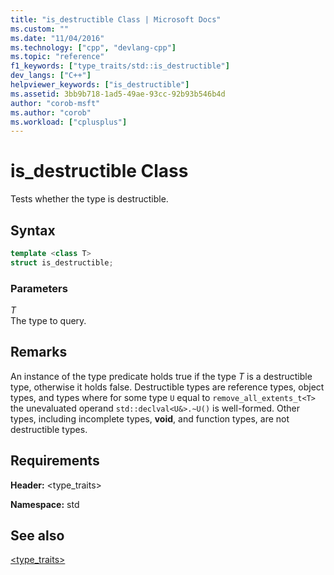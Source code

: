 ```yaml
---
title: "is_destructible Class | Microsoft Docs"
ms.custom: ""
ms.date: "11/04/2016"
ms.technology: ["cpp", "devlang-cpp"]
ms.topic: "reference"
f1_keywords: ["type_traits/std::is_destructible"]
dev_langs: ["C++"]
helpviewer_keywords: ["is_destructible"]
ms.assetid: 3bb9b718-1ad5-49ae-93cc-92b93b546b4d
author: "corob-msft"
ms.author: "corob"
ms.workload: ["cplusplus"]
---
```

# is_destructible Class

Tests whether the type is destructible.

## Syntax

```cpp
template <class T>
struct is_destructible;
```

### Parameters

*T*<br/>
The type to query.

## Remarks

An instance of the type predicate holds true if the type *T* is a destructible type, otherwise it holds false. Destructible types are reference types, object types, and types where for some type `U` equal to `remove_all_extents_t<T>` the unevaluated operand `std::declval<U&>.~U()` is well-formed. Other types, including incomplete types, **void**, and function types, are not destructible types.

## Requirements

**Header:** \<type_traits>

**Namespace:** std

## See also

[<type_traits>](../standard-library/type-traits.md)<br/>
